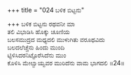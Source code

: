 +++
title = "024 ಬಳಿಕ ಬಿಟ್ಟನು"

+++
ಬಳಿಕ ಬಿಟ್ಟನು ರಥವನೀ ಮಾ  
ತಲಿ ವಿಭಾಡಿಸಿ ಹೊಕ್ಕು ಚೂಣಿಯ  
ಬಲಸಮುದ್ರದ ಮಧ್ಯದಲಿ ಮುಳುಗಿತು ವರೂಥವಿದು   
ಬಲದಲೆಚ್ಚೆನು ಹಿಂದು ಮುಂದಿ  
ಟ್ಟಿಳಿಸಿದರನಿಟ್ಟೊರೆಸಿದೆನು ಮುಂ          
ಕೊಳಿಸಿ ಮೇಲ್ವಾಯ್ವವರ ಮುರಿದೆನು ವಾಮ ಭಾಗದಲಿ    ॥24॥